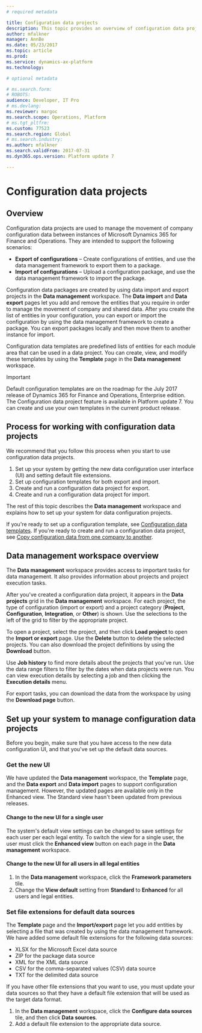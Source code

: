 ```yaml
---
# required metadata

title: Configuration data projects
description: This topic provides an overview of configuration data projects, configuration data templates, and the process for using them to move company configuration data between instances of Dynamics 365 for Finance and Operations.
author: mfalkner
manager: AnnBe
ms.date: 05/23/2017
ms.topic: article
ms.prod: 
ms.service: dynamics-ax-platform
ms.technology: 

# optional metadata

# ms.search.form: 
# ROBOTS: 
audience: Developer, IT Pro
# ms.devlang: 
ms.reviewer: margoc
ms.search.scope: Operations, Platform
# ms.tgt_pltfrm: 
ms.custom: 77523
ms.search.region: Global
# ms.search.industry: 
ms.author: mfalkner
ms.search.validFrom: 2017-07-31
ms.dyn365.ops.version: Platform update 7

---
```

# Configuration data projects

## Overview
Configuration data projects are used to manage the movement of company configuration data between instances of Microsoft Dynamics 365 for Finance and Operations. They are intended to support the following scenarios:
- **Export of configurations** – Create configurations of entities, and  use the data management framework to export them to a package.
- **Import of configurations** – Upload a configuration package, and use the data management framework to import the package.

Configuration data packages are created by using data import and export projects in the **Data management** workspace. The **Data import** and **Data export** pages let you add and remove the entities that you require in order to manage the movement of company and shared data. After you create the list of entities in your configuration, you can export or import the configuration by using the data management framework to create a package. You can export packages locally and then move them to another instance for import.

Configuration data templates are predefined lists of entities for each module area that can be used in a data project. You can create, view, and modify these templates by using the **Template** page in the **Data management** workspace.

> [!IMPORTANT]
> Default configuration templates are on the roadmap for the July 2017 release of Dynamics 365 for Finance and Operations, Enterprise edition. The Configuration data project feature is available in Platform update 7. You can create and use your own templates in the current product release.

## Process for working with configuration data projects
We recommend that you follow this process when you start to use configuration data projects.

1. Set up your system by getting the new data configuration user interface (UI) and setting default file extensions.
2. Set up configuration templates for both export and import.
3. Create and run a configuration data project for export.
4. Create and run a configuration data project for import.

The rest of this topic describes the **Data management** workspace and explains how to set up your system for data configuration projects.

If you're ready to set up a configuration template, see [Configuration data templates](configuration-data-templates.md). If you're ready to create and run a configuration data project, see [Copy configuration data from one company to another](copy-configuration.md).

## Data management workspace overview
The **Data management** workspace provides access to important tasks for data management. It also provides information about projects and project execution tasks.

After you've created a configuration data project, it appears in the **Data projects** grid in the **Data management** workspace. For each project, the type of configuration (import or export) and a project category (**Project**, **Configuration**, **Integration**, or **Other**) is shown. Use the selections to the left of the grid to filter by the appropriate project.

To open a project, select the project, and then click **Load project** to open the **Import or export** page. Use the **Delete** button to delete the selected projects. You can also download the project definitions by using the **Download** button.

Use **Job history** to find more details about the projects that you've run. Use the data range filters to filter by the dates when data projects were run. You can view  execution details by selecting a job and then clicking the **Execution details** menu.

For export tasks, you can download the data from the workspace by using the **Download page** button.

## Set up your system to manage configuration data projects
Before you begin, make sure that you have access to the new data configuration UI, and that you've set up the default data sources.

### Get the new UI
We have updated the **Data management** workspace, the **Template** page, and the **Data export** and **Data import** pages to support  configuration management. However, the updated pages are available only in the Enhanced view. The Standard view hasn't been updated from previous releases.

#### Change to the new UI for a single user

The system's default view settings can be changed to save settings for each user per each legal entity. To switch the view for a single user, the user must click the **Enhanced view** button on each page in the **Data management** workspace.

#### Change to the new UI for all users in all legal entities

1. In the **Data management** workspace, click the **Framework parameters** tile.
2. Change the **View default** setting from **Standard** to **Enhanced** for all users and legal entities.

### Set file extensions for default data sources
The **Template** page and the **Import/export** page let you add entities by selecting a file that was created by using the data management framework. We have added some default file extensions for the following data sources:

- XLSX for the Microsoft Excel data source
- ZIP for the package data source
- XML for the XML data source
- CSV for the comma-separated values (CSV) data source
- TXT for the delimited data source

If you have other file extensions that you want to use, you must update your data sources so that they have a default file extension that will be used as the target data format.

1. In the **Data management** workspace, click the **Configure data sources** tile, and then click **Data sources**.
2. Add a default file extension to the appropriate data source.
